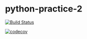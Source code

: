 # python-practice-2

[![Build Status](https://travis-ci.org/cgseitz/python-practice-2.svg?branch=master)](https://travis-ci.org/cgseitz/python-practice-2)

[![codecov](https://codecov.io/gh/cgseitz/python-practice-2/branch/master/graph/badge.svg)](https://codecov.io/gh/cgseitz/python-practice-2)
